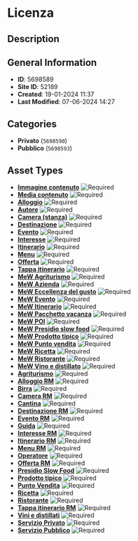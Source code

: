 # Licenza

## Description

## General Information
- **ID**: 5698589
- **Site ID**: 52189
- **Created**: 19-01-2024 11:37
- **Last Modified**: 07-06-2024 14:27

## Categories
- **Privato** (`5698590`)
- **Pubblico** (`5698593`)
## Asset Types
- **[Immagine contenuto](../contentStructure/immagine-contenuto/README.md)** ![Required](https://img.shields.io/badge/*Required-red.svg)
- **[Media contenuto](../contentStructure/media-contenuto/README.md)** ![Required](https://img.shields.io/badge/*Required-red.svg)
- **[Alloggio](../contentStructure/alloggio/README.md)** ![Required](https://img.shields.io/badge/*Required-red.svg)
- **[Autore](../contentStructure/autore/README.md)** ![Required](https://img.shields.io/badge/*Required-red.svg)
- **[Camera (stanza)](../contentStructure/camera-stanza/README.md)** ![Required](https://img.shields.io/badge/*Required-red.svg)
- **[Destinazione](../contentStructure/destinazione/README.md)** ![Required](https://img.shields.io/badge/*Required-red.svg)
- **[Evento](../contentStructure/evento/README.md)** ![Required](https://img.shields.io/badge/*Required-red.svg)
- **[Interesse](../contentStructure/interesse/README.md)** ![Required](https://img.shields.io/badge/*Required-red.svg)
- **[Itinerario](../contentStructure/itinerario/README.md)** ![Required](https://img.shields.io/badge/*Required-red.svg)
- **[Menu](../contentStructure/menu/README.md)** ![Required](https://img.shields.io/badge/*Required-red.svg)
- **[Offerta](../contentStructure/offerta/README.md)** ![Required](https://img.shields.io/badge/*Required-red.svg)
- **[Tappa itinerario](../contentStructure/tappa-itinerario/README.md)** ![Required](https://img.shields.io/badge/*Required-red.svg)
- **[MeW Agriturismo](../contentStructure/mew-agriturismo/README.md)** ![Required](https://img.shields.io/badge/*Required-red.svg)
- **[MeW Azienda](../contentStructure/mew-azienda/README.md)** ![Required](https://img.shields.io/badge/*Required-red.svg)
- **[MeW Eccellenza del gusto](../contentStructure/mew-eccellenza-del-gusto/README.md)** ![Required](https://img.shields.io/badge/*Required-red.svg)
- **[MeW Evento](../contentStructure/mew-evento/README.md)** ![Required](https://img.shields.io/badge/*Required-red.svg)
- **[MeW Itinerario](../contentStructure/mew-itinerario/README.md)** ![Required](https://img.shields.io/badge/*Required-red.svg)
- **[MeW Pacchetto vacanza](../contentStructure/mew-pacchetto-vacanza/README.md)** ![Required](https://img.shields.io/badge/*Required-red.svg)
- **[MeW POI](../contentStructure/mew-poi/README.md)** ![Required](https://img.shields.io/badge/*Required-red.svg)
- **[MeW Presidio slow food](../contentStructure/mew-presidio-slow-food/README.md)** ![Required](https://img.shields.io/badge/*Required-red.svg)
- **[MeW Prodotto tipico](../contentStructure/mew-prodotto-tipico/README.md)** ![Required](https://img.shields.io/badge/*Required-red.svg)
- **[MeW Punto vendita](../contentStructure/mew-punto-vendita/README.md)** ![Required](https://img.shields.io/badge/*Required-red.svg)
- **[MeW Ricetta](../contentStructure/mew-ricetta/README.md)** ![Required](https://img.shields.io/badge/*Required-red.svg)
- **[MeW Ristorante](../contentStructure/mew-ristorante/README.md)** ![Required](https://img.shields.io/badge/*Required-red.svg)
- **[MeW Vino e distillato](../contentStructure/mew-vino-e-distillato/README.md)** ![Required](https://img.shields.io/badge/*Required-red.svg)
- **[Agriturismo](../contentStructure/agriturismo/README.md)** ![Required](https://img.shields.io/badge/*Required-red.svg)
- **[Alloggio RM](../contentStructure/alloggio-rm/README.md)** ![Required](https://img.shields.io/badge/*Required-red.svg)
- **[Birra](../contentStructure/birra/README.md)** ![Required](https://img.shields.io/badge/*Required-red.svg)
- **[Camera RM](../contentStructure/camera-rm/README.md)** ![Required](https://img.shields.io/badge/*Required-red.svg)
- **[Cantina](../contentStructure/cantina/README.md)** ![Required](https://img.shields.io/badge/*Required-red.svg)
- **[Destinazione RM](../contentStructure/destinazione-rm/README.md)** ![Required](https://img.shields.io/badge/*Required-red.svg)
- **[Evento RM](../contentStructure/evento-rm/README.md)** ![Required](https://img.shields.io/badge/*Required-red.svg)
- **[Guida](../contentStructure/guida/README.md)** ![Required](https://img.shields.io/badge/*Required-red.svg)
- **[Interesse RM](../contentStructure/interesse-rm/README.md)** ![Required](https://img.shields.io/badge/*Required-red.svg)
- **[Itinerario RM](../contentStructure/itinerario-rm/README.md)** ![Required](https://img.shields.io/badge/*Required-red.svg)
- **[Menu RM](../contentStructure/menu-rm/README.md)** ![Required](https://img.shields.io/badge/*Required-red.svg)
- **[Operatore](../contentStructure/operatore/README.md)** ![Required](https://img.shields.io/badge/*Required-red.svg)
- **[Offerta RM](../contentStructure/offerta-rm/README.md)** ![Required](https://img.shields.io/badge/*Required-red.svg)
- **[Presidio Slow Food](../contentStructure/presidio-slow-food/README.md)** ![Required](https://img.shields.io/badge/*Required-red.svg)
- **[Prodotto tipico](../contentStructure/prodotto-tipico/README.md)** ![Required](https://img.shields.io/badge/*Required-red.svg)
- **[Punto Vendita](../contentStructure/punto-vendita/README.md)** ![Required](https://img.shields.io/badge/*Required-red.svg)
- **[Ricetta](../contentStructure/ricetta/README.md)** ![Required](https://img.shields.io/badge/*Required-red.svg)
- **[Ristorante](../contentStructure/ristorante/README.md)** ![Required](https://img.shields.io/badge/*Required-red.svg)
- **[Tappa itinerario RM](../contentStructure/tappa-itinerario-rm/README.md)** ![Required](https://img.shields.io/badge/*Required-red.svg)
- **[Vini e distillati](../contentStructure/vini-e-distillati/README.md)** ![Required](https://img.shields.io/badge/*Required-red.svg)
- **[Servizio Privato](../contentStructure/servizio-privato/README.md)** ![Required](https://img.shields.io/badge/*Required-red.svg)
- **[Servizio Pubblico](../contentStructure/servizio-pubblico/README.md)** ![Required](https://img.shields.io/badge/*Required-red.svg)
